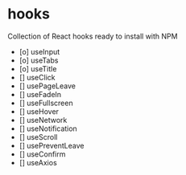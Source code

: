 # hooks

Collection of React hooks ready to install with NPM

- [o] useInput
- [o] useTabs
- [o] useTitle
- [] useClick
- [] usePageLeave
- [] useFadeIn
- [] useFullscreen
- [] useHover
- [] useNetwork
- [] useNotification
- [] useScroll
- [] usePreventLeave
- [] useConfirm
- [] useAxios
